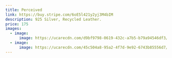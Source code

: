 ```yaml
---
title: Perceived
link: https://buy.stripe.com/6oE5l421y2yj3M4bIM
description: 925 Silver, Recycled Leather.
price: 175
images:
  - image:
      image: https://ucarecdn.com/d9bf9798-0619-432c-a7b5-b79a94546df3/VALERIE_CRAWFORD_020.jpg
  - image:
      image: https://ucarecdn.com/45c504a8-95a2-4f7d-9e92-6743b85556d7/VALERIE_CRAWFORD_035.png
---
```

